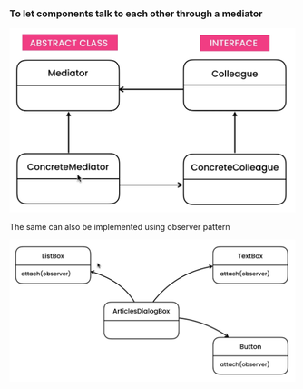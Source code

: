 ### To let components talk to each other through a mediator

![img.png](img.png)

The same can also be implemented using observer pattern

![img_1.png](img_1.png)
